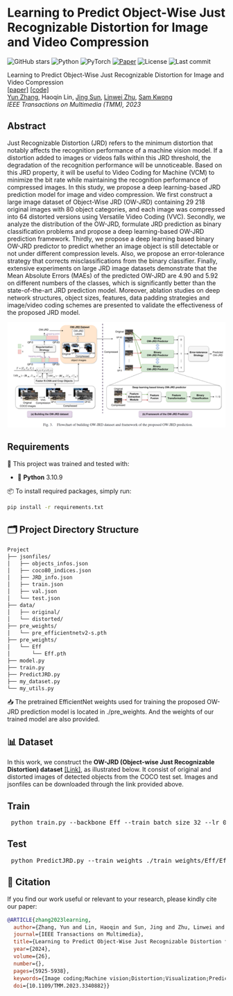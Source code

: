 # Learning to Predict Object-Wise Just Recognizable Distortion for Image and Video Compression

![GitHub stars](https://img.shields.io/github/stars/SYSU-Video/Learning-to-Predict-Object-Wise-Just-Recognizable-Distortion-for-Image-and-Video-Compression?style=social)
![Python](https://img.shields.io/badge/Python-3.10-blue)
![PyTorch](https://img.shields.io/badge/Framework-PyTorch-red)
[![Paper](https://img.shields.io/badge/Paper-TMM'23-b31b1b.svg)](https://ieeexplore.ieee.org/document/10349945)
![License](https://img.shields.io/github/license/SYSU-Video/Learning-to-Predict-Object-Wise-Just-Recognizable-Distortion-for-Image-and-Video-Compression)
![Last commit](https://img.shields.io/github/last-commit/SYSU-Video/Learning-to-Predict-Object-Wise-Just-Recognizable-Distortion-for-Image-and-Video-Compression)

Learning to Predict Object-Wise Just Recognizable  Distortion for Image and Video Compression \
[[paper]](https://ieeexplore.ieee.org/document/10349945) [[code]](https://github.com/SYSU-Video/Learning-to-Predict-Object-Wise-Just-Recognizable-Distortion-for-Image-and-Video-Compression) \
[Yun Zhang](https://codec.siat.ac.cn/yunzhang/), Haoqin Lin, [Jing Sun](https://hpcc.siat.ac.cn/homepage/sunjing.html), [Linwei Zhu](https://zhulinweicityu.github.io/), [Sam Kwong](https://scholars.ln.edu.hk/en/persons/sam-tak-wu-kwong) \
*IEEE Transactions on Multimedia (TMM), 2023*

## Abstract
Just Recognizable Distortion (JRD) refers to the minimum distortion that notably affects the recognition performance of a machine vision model. If a distortion added to images or videos falls within this JRD threshold, the degradation of the recognition performance will be unnoticeable. Based on this JRD property, it will be useful to Video Coding for Machine (VCM) to minimize the bit rate while maintaining the recognition performance of compressed images. In this study, we propose a deep learning-based JRD prediction model for image and video compression. We first construct a large image dataset of Object-Wise JRD (OW-JRD) containing 29 218 original images with 80 object categories, and each image was compressed into 64 distorted versions using Versatile Video Coding (VVC). Secondly, we analyze the distribution of the OW-JRD, formulate JRD prediction as binary classification problems and propose a deep learning-based OW-JRD prediction framework. Thirdly, we propose a deep learning based binary OW-JRD predictor to predict whether an image object is still detectable or not under different compression levels. Also, we propose an error-tolerance strategy that corrects misclassifications from the binary classifier. Finally, extensive experiments on large JRD image datasets demonstrate that the Mean Absolute Errors (MAEs) of the predicted OW-JRD are 4.90 and 5.92 on different numbers of the classes, which is significantly better than the state-of-the-art JRD prediction model. Moreover, ablation studies on deep network structures, object sizes, features, data padding strategies and image/video coding schemes are presented to validate the effectiveness of the proposed JRD model.
<p align="center">
  <img src="framework.png" alt="Framework Overview" width="700"/>
</p>

## Requirements

🧩 This project was trained and tested with:

- 🐍 **Python** 3.10.9

📦 To install required packages, simply run:

```bash
pip install -r requirements.txt
```
## 🗂️ Project Directory Structure
```
Project
├── jsonfiles/
│   ├── objects_infos.json
│   ├── coco80_indices.json
│   ├── JRD_info.json
│   ├── train.json
│   ├── val.json
│   └── test.json
├── data/
│   ├── original/
│   └── distorted/
├── pre_weights/
│   └── pre_efficientnetv2-s.pth
├── pre_weights/
│   └── Eff
│       └── Eff.pth
├── model.py
├── train.py
├── PredictJRD.py
├── my_dataset.py
└── my_utils.py
```

📥 The pretrained EfficientNet weights used for training the proposed OW-JRD prediction model is located in ./pre_weights. And the weights of our trained model are also provided.

## 📊 Dataset
In this work, we construct the **OW-JRD (Object-wise Just Recognizable Distortion) dataset** [[Link]](https://ieee-dataport.org/documents/object-wise-just-recognizable-distortion-dataset), as illustrated below. It consist of original and distorted images of detected objects from the COCO test set. Images and jsonfiles can be downloaded through the link provided above.

## Train
<pre> python train.py --backbone Eff --train_batch_size 32 --lr 0.01 --gpus 0 --device cuda:0 </pre>

## Test
<pre> python PredictJRD.py --train_weights ./train_weights/Eff/Eff.pth </pre>

## 📖 Citation

If you find our work useful or relevant to your research, please kindly cite our paper:

```bibtex
@ARTICLE{zhang2023learning,
  author={Zhang, Yun and Lin, Haoqin and Sun, Jing and Zhu, Linwei and Kwong, Sam},
  journal={IEEE Transactions on Multimedia}, 
  title={Learning to Predict Object-Wise Just Recognizable Distortion for Image and Video Compression}, 
  year={2024},
  volume={26},
  number={},
  pages={5925-5938},
  keywords={Image coding;Machine vision;Distortion;Visualization;Predictive models;Image recognition;Task analysis;Deep learning;just recognizable distortion;object detection;video coding for machine},
  doi={10.1109/TMM.2023.3340882}}

